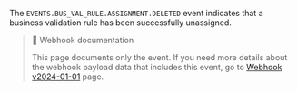 The `EVENTS.BUS_VAL_RULE.ASSIGNMENT.DELETED` event indicates that a business validation rule has been successfully unassigned.

> 📘 Webhook documentation
>
> This page documents only the event. If you need more details about the webhook payload data that includes this event, go to [Webhook v2024-01-01](ref:introduction-to-webhooks "Introduction to webhooks v2024-01-01") page.
